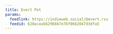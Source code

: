 ```yaml
---
title: Evert Pot
params:
  feedlink: https://indieweb.social/@evert.rss
  feedid: 620acea66296667e76f0662047d3dfa5
---
```

